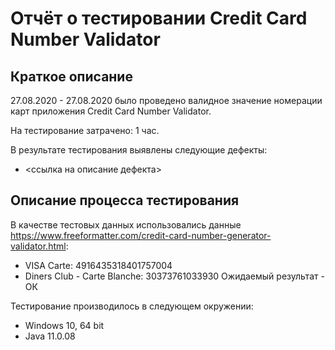 # Отчёт о тестировании Credit Card Number Validator

## Краткое описание

27.08.2020 - 27.08.2020 было проведено валидное значение номерации карт приложения Credit Card Number Validator.

На тестирование затрачено: 1 час.

В результате тестирования выявлены следующие дефекты:
* <ссылка на описание дефекта>

## Описание процесса тестирования

В качестве тестовых данных использовались данные https://www.freeformatter.com/credit-card-number-generator-validator.html:
* VISA Carte:
  4916435318401757004
* Diners Club - Carte Blanche:
  30373761033930
Ожидаемый результат - ОК

Тестирование производилось в следующем окружении:
* Windows 10, 64 bit
* Java 11.0.08